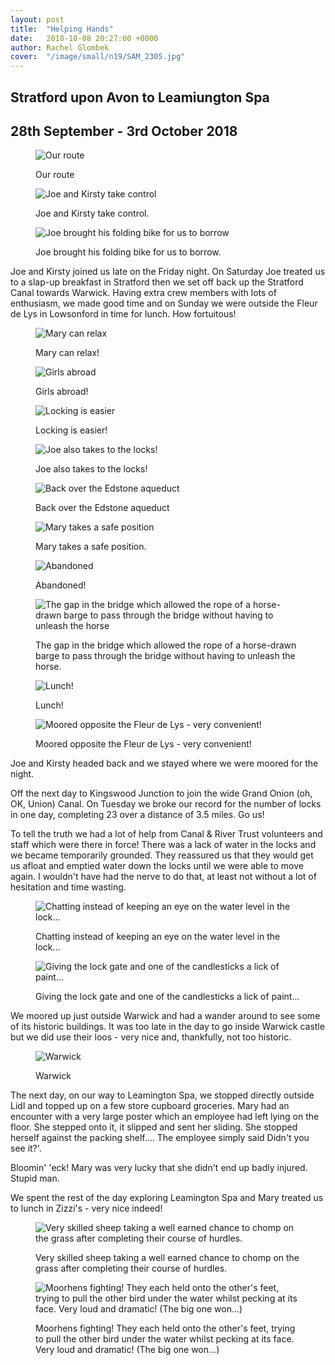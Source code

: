```yaml
---
layout: post
title:  "Helping Hands"
date:   2018-10-08 20:27:00 +0000
author: Rachel Glombek
cover:  "/image/small/n19/SAM_2305.jpg"
---
```

<h2>Stratford upon Avon to Leamiungton Spa</h2>
<h2>28th September - 3rd October 2018</h2>

<figure>
 <img src="{{site.baseurl}}/image/maps/n19map.png" alt="Our route" >
 <figcaption>
 <p>Our route</p>
 </figcaption>
</figure>

<figure>
 <img src="{{site.baseurl}}/image/small/n19/DSCN0808.jpg" alt="Joe and Kirsty take control" >
 <figcaption>
 <p>Joe and Kirsty take control.</p>
 </figcaption>
</figure>

<figure>
 <img src="{{site.baseurl}}/image/small/n19/DSCN0839.jpg" alt="Joe brought his folding bike for us to borrow" >
 <figcaption>
 <p>Joe brought his folding bike for us to borrow.</p>
 </figcaption>
</figure>

<p>Joe and Kirsty joined us late on the Friday night. On Saturday Joe treated us to a slap-up breakfast in Stratford then we set off back up the Stratford Canal towards Warwick.
Having extra crew members with lots of enthusiasm, we made good time and on Sunday we were outside the Fleur de Lys in Lowsonford in time for lunch. How fortuitous!
<figure>
 <img src="{{site.baseurl}}/image/small/n19/DSCN0797.jpg" alt="Mary can relax" >
 <figcaption>
 <p>Mary can relax!</p>
 </figcaption>
</figure>

<figure>
 <img src="{{site.baseurl}}/image/small/n19/SAM_2305.jpg" alt="Girls abroad" >
 <figcaption>
 <p>Girls abroad!</p>
 </figcaption>
</figure>

<figure>
 <img src="{{site.baseurl}}/image/small/n19/SAM_2304.jpg" alt="Locking is easier" >
 <figcaption>
 <p>Locking is easier!</p>
 </figcaption>
</figure>

<figure>
 <img src="{{site.baseurl}}/image/small/n19/DSCN0838.jpg" alt="Joe also takes to the locks!" >
 <figcaption>
 <p>Joe also takes to the locks!</p>
 </figcaption>
</figure>

<figure>
 <img src="{{site.baseurl}}/image/small/n19/DSCN0815.jpg" alt="Back over the Edstone aqueduct" >
 <figcaption>
 <p>Back over the Edstone aqueduct</p>
 </figcaption>
</figure>

<figure>
 <img src="{{site.baseurl}}/image/small/n19/DSCN0817.jpg" alt="Mary takes a safe position" >
 <figcaption>
 <p>Mary takes a safe position.</p>
 </figcaption>
</figure>

<figure>
 <img src="{{site.baseurl}}/image/small/n19/DSCN0828.jpg" alt="Abandoned" >
 <figcaption>
 <p>Abandoned!</p>
 </figcaption>
</figure>

<figure>
 <img src="{{site.baseurl}}/image/small/n19/DSCN0832.jpg" alt="The gap in the bridge which allowed the rope of a horse-drawn barge to pass through the bridge without having to unleash the horse" >
 <figcaption>
 <p>The gap in the bridge which allowed the rope of a horse-drawn barge to pass through the bridge without having to unleash the horse.</p>
 </figcaption>
</figure>

<figure>
 <img src="{{site.baseurl}}/image/small/n19/IMG_20180923_115613.jpg" alt="Lunch!" >
 <figcaption>
 <p>Lunch!</p>
 </figcaption>
</figure>

<figure>
 <img src="{{site.baseurl}}/image/small/n19/IMG_20180923_115735.jpg" alt="Moored opposite the Fleur de Lys - very convenient!" >
 <figcaption>
 <p>Moored opposite the Fleur de Lys - very convenient!</p>
 </figcaption>
</figure>





<p>Joe and Kirsty headed back and we stayed where we were moored for the night.</p>

<p>Off the next day to Kingswood Junction to join the wide Grand Onion (oh, OK, Union) Canal. On Tuesday we broke our record for the number of locks in one day, completing 23 over a distance of 3.5 miles. Go us!</p>

<p>To tell the truth we had a lot of help from Canal & River Trust volunteers and staff which were there in force! There was a lack of water in the locks and we became temporarily grounded. They reassured us that they would get us afloat and emptied water down the locks until we were able to move again. I wouldn't have had the nerve to do that, at least not without a lot of hesitation and time wasting.
<figure>
 <img src="{{site.baseurl}}/image/small/n19/DSCN0877.jpg" alt="Chatting instead of keeping an eye on the water level in the lock..." >
 <figcaption>
 <p>Chatting instead of keeping an eye on the water level in the lock...</p>
 </figcaption>
</figure>

<figure>
 <img src="{{site.baseurl}}/image/small/n19/DSCN0889.jpg" alt="Giving the lock gate and one of the candlesticks a lick of paint..." >
 <figcaption>
 <p>Giving the lock gate and one of the candlesticks a lick of paint...</p>
 </figcaption>
</figure>




<p>We moored up just outside Warwick and had a wander around to see some of its historic buildings. It was too late in the day to go inside Warwick castle but we did use their loos - very nice and, thankfully, not too historic.</p>

<figure>
 <img src="{{site.baseurl}}/image/small/n19/DSCN0896.jpg" alt="Warwick" >
 <figcaption>
 <p>Warwick</p>
 </figcaption>
</figure>


<p>The next day, on our way to Leamington Spa, we stopped directly outside Lidl and topped up on a few store cupboard groceries. Mary had an encounter with a very large poster which an employee had left lying on the floor. She stepped onto it, it slipped and sent her sliding. She stopped herself against the packing shelf.... The employee simply said Didn't you see it?'.</p>
<p>Bloomin' 'eck! Mary was very lucky that she didn't end up badly injured. Stupid man.</p>

<p>We spent the rest of the day exploring Leamington Spa and Mary treated us to lunch in Zizzi's - very nice indeed!
<figure>
 <img src="{{site.baseurl}}/image/small/n19/DSCN0850.jpg" alt="Very skilled sheep taking a well earned chance to chomp on the grass after completing their course of hurdles." >
 <figcaption>
 <p>Very skilled sheep taking a well earned chance to chomp on the grass after completing their course of hurdles.</p>
 </figcaption>
</figure>

<figure>
 <img src="{{site.baseurl}}/image/small/n19/DSCN0883.jpg" alt="Moorhens fighting! They each held onto the other's feet, trying to pull the other bird under the water whilst pecking at its face. Very loud and dramatic! (The big one won...)" >
 <figcaption>
 <p>Moorhens fighting! They each held onto the other's feet, trying to pull the other bird under the water whilst pecking at its face. Very loud and dramatic! (The big one won...)</p>
 </figcaption>
</figure>
